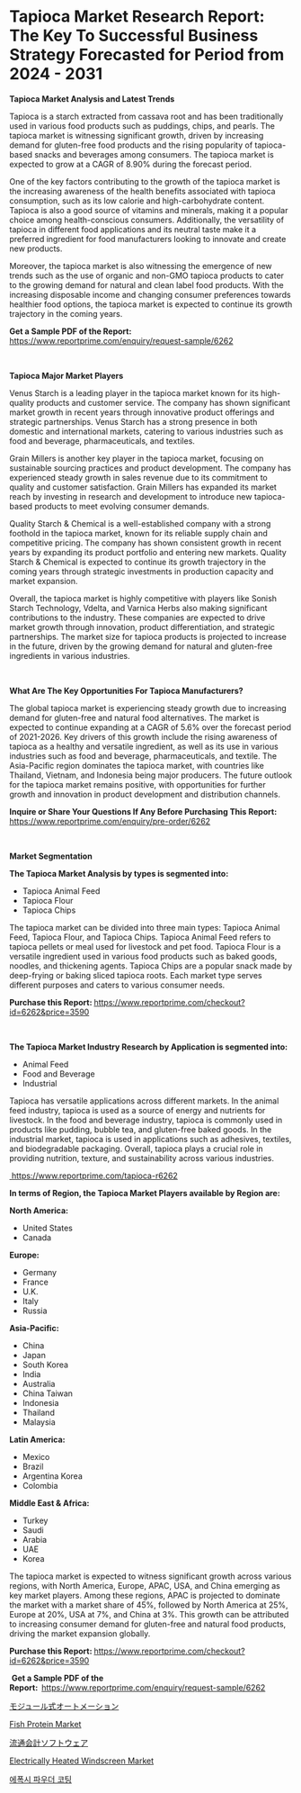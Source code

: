 <p><h1>Tapioca Market Research Report: The Key To Successful Business Strategy Forecasted for Period from 2024 - 2031</h1></p><p><strong>Tapioca Market Analysis and Latest Trends</strong></p>
<p><p>Tapioca is a starch extracted from cassava root and has been traditionally used in various food products such as puddings, chips, and pearls. The tapioca market is witnessing significant growth, driven by increasing demand for gluten-free food products and the rising popularity of tapioca-based snacks and beverages among consumers. The tapioca market is expected to grow at a CAGR of 8.90% during the forecast period.</p><p>One of the key factors contributing to the growth of the tapioca market is the increasing awareness of the health benefits associated with tapioca consumption, such as its low calorie and high-carbohydrate content. Tapioca is also a good source of vitamins and minerals, making it a popular choice among health-conscious consumers. Additionally, the versatility of tapioca in different food applications and its neutral taste make it a preferred ingredient for food manufacturers looking to innovate and create new products.</p><p>Moreover, the tapioca market is also witnessing the emergence of new trends such as the use of organic and non-GMO tapioca products to cater to the growing demand for natural and clean label food products. With the increasing disposable income and changing consumer preferences towards healthier food options, the tapioca market is expected to continue its growth trajectory in the coming years.</p></p>
<p><strong>Get a Sample PDF of the Report:&nbsp;</strong> <a href="https://www.reportprime.com/enquiry/request-sample/6262">https://www.reportprime.com/enquiry/request-sample/6262</a></p>
<p>&nbsp;</p>
<p><strong>Tapioca Major Market Players</strong></p>
<p><p>Venus Starch is a leading player in the tapioca market known for its high-quality products and customer service. The company has shown significant market growth in recent years through innovative product offerings and strategic partnerships. Venus Starch has a strong presence in both domestic and international markets, catering to various industries such as food and beverage, pharmaceuticals, and textiles.</p><p>Grain Millers is another key player in the tapioca market, focusing on sustainable sourcing practices and product development. The company has experienced steady growth in sales revenue due to its commitment to quality and customer satisfaction. Grain Millers has expanded its market reach by investing in research and development to introduce new tapioca-based products to meet evolving consumer demands.</p><p>Quality Starch & Chemical is a well-established company with a strong foothold in the tapioca market, known for its reliable supply chain and competitive pricing. The company has shown consistent growth in recent years by expanding its product portfolio and entering new markets. Quality Starch & Chemical is expected to continue its growth trajectory in the coming years through strategic investments in production capacity and market expansion.</p><p>Overall, the tapioca market is highly competitive with players like Sonish Starch Technology, Vdelta, and Varnica Herbs also making significant contributions to the industry. These companies are expected to drive market growth through innovation, product differentiation, and strategic partnerships. The market size for tapioca products is projected to increase in the future, driven by the growing demand for natural and gluten-free ingredients in various industries.</p></p>
<p>&nbsp;</p>
<p><strong>What Are The Key Opportunities For Tapioca Manufacturers?</strong></p>
<p><p>The global tapioca market is experiencing steady growth due to increasing demand for gluten-free and natural food alternatives. The market is expected to continue expanding at a CAGR of 5.6% over the forecast period of 2021-2026. Key drivers of this growth include the rising awareness of tapioca as a healthy and versatile ingredient, as well as its use in various industries such as food and beverage, pharmaceuticals, and textile. The Asia-Pacific region dominates the tapioca market, with countries like Thailand, Vietnam, and Indonesia being major producers. The future outlook for the tapioca market remains positive, with opportunities for further growth and innovation in product development and distribution channels.</p></p>
<p><strong>Inquire or Share Your Questions If Any Before Purchasing This Report:</strong> <a href="https://www.reportprime.com/enquiry/pre-order/6262">https://www.reportprime.com/enquiry/pre-order/6262</a></p>
<p>&nbsp;</p>
<p><strong>Market Segmentation</strong></p>
<p><strong>The Tapioca Market Analysis by types is segmented into:</strong></p>
<p><ul><li>Tapioca Animal Feed</li><li>Tapioca Flour</li><li>Tapioca Chips</li></ul></p>
<p><p>The tapioca market can be divided into three main types: Tapioca Animal Feed, Tapioca Flour, and Tapioca Chips. Tapioca Animal Feed refers to tapioca pellets or meal used for livestock and pet food. Tapioca Flour is a versatile ingredient used in various food products such as baked goods, noodles, and thickening agents. Tapioca Chips are a popular snack made by deep-frying or baking sliced tapioca roots. Each market type serves different purposes and caters to various consumer needs.</p></p>
<p><strong>Purchase this Report:&nbsp;</strong><a href="https://www.reportprime.com/checkout?id=6262&price=3590">https://www.reportprime.com/checkout?id=6262&price=3590</a></p>
<p>&nbsp;</p>
<p><strong>The Tapioca Market Industry Research by Application is segmented into:</strong></p>
<p><ul><li>Animal Feed</li><li>Food and Beverage</li><li>Industrial</li></ul></p>
<p><p>Tapioca has versatile applications across different markets. In the animal feed industry, tapioca is used as a source of energy and nutrients for livestock. In the food and beverage industry, tapioca is commonly used in products like pudding, bubble tea, and gluten-free baked goods. In the industrial market, tapioca is used in applications such as adhesives, textiles, and biodegradable packaging. Overall, tapioca plays a crucial role in providing nutrition, texture, and sustainability across various industries.</p></p>
<p><a href="https://www.reportprime.com/tapioca-r6262">&nbsp;https://www.reportprime.com/tapioca-r6262</a></p>
<p><strong>In terms of Region, the Tapioca Market Players available by Region are:</strong></p>
<p>
    <p> <strong> North America: </strong>
        <ul>
            <li>United States</li>
            <li>Canada</li>
        </ul>
        </p> 
    <p> <strong> Europe: </strong>
        <ul>
            <li>Germany</li>
            <li>France</li>
            <li>U.K.</li>
            <li>Italy</li>
            <li>Russia</li>
        </ul>
        </p> 
    <p> <strong> Asia-Pacific: </strong>
        <ul>
            <li>China</li>
            <li>Japan</li>
            <li>South Korea</li>
            <li>India</li>
            <li>Australia</li>
            <li>China Taiwan</li>
            <li>Indonesia</li>
            <li>Thailand</li>
            <li>Malaysia</li>
        </ul>
        </p> 
    <p> <strong> Latin America: </strong>
        <ul>
            <li>Mexico</li>
            <li>Brazil</li>
            <li>Argentina Korea</li>
            <li>Colombia</li>
        </ul>
        </p> 
    <p> <strong> Middle East & Africa: </strong>
        <ul>
            <li>Turkey</li>
            <li>Saudi</li>
            <li>Arabia</li>
            <li>UAE</li>
            <li>Korea</li>
        </ul>
    </p>
    </p>
<p><p>The tapioca market is expected to witness significant growth across various regions, with North America, Europe, APAC, USA, and China emerging as key market players. Among these regions, APAC is projected to dominate the market with a market share of 45%, followed by North America at 25%, Europe at 20%, USA at 7%, and China at 3%. This growth can be attributed to increasing consumer demand for gluten-free and natural food products, driving the market expansion globally.</p></p>
<p><strong>Purchase this Report: </strong><a href="https://www.reportprime.com/checkout?id=6262&price=3590">https://www.reportprime.com/checkout?id=6262&price=3590</a></p>
<p>&nbsp;<strong>Get a Sample PDF of the Report:&nbsp;&nbsp;</strong><a href="https://www.reportprime.com/enquiry/request-sample/6262">https://www.reportprime.com/enquiry/request-sample/6262</a></p>
<p><strong></strong></p>
<p><p><a href="https://medium.com/@awicka/%E3%83%A2%E3%82%B8%E3%83%A5%E3%83%A9%E3%83%BC%E8%87%AA%E5%8B%95%E5%8C%96%E5%B8%82%E5%A0%B4%E5%B1%95%E6%9C%9B-%E6%A5%AD%E7%95%8C%E6%A6%82%E8%A6%81%E3%81%A8%E4%BA%88%E6%B8%AC-2024%E5%B9%B4%E3%81%8B%E3%82%892031%E5%B9%B4-a866905f029b">モジュール式オートメーション</a></p><p><a href="https://github.com/kathiaseamanalvaradovlprc2h/Market-Research-Report-List-1/blob/main/fish-protein-market.md">Fish Protein Market</a></p><p><a href="https://medium.com/@pollynsatcherayted345/%E8%B2%A9%E5%A3%B2%E4%BC%9A%E8%A8%88%E3%82%BD%E3%83%95%E3%83%88%E3%82%A6%E3%82%A7%E3%82%A2%E5%B8%82%E5%A0%B4%E3%83%AC%E3%83%9D%E3%83%BC%E3%83%88%E3%81%AF-%E3%81%93%E3%81%AE%E5%B8%82%E5%A0%B4%E3%81%AE%E6%9C%80%E6%96%B0%E3%83%88%E3%83%AC%E3%83%B3%E3%83%89%E3%82%84%E6%88%90%E9%95%B7%E6%A9%9F%E4%BC%9A%E3%82%92%E6%98%8E%E3%82%89%E3%81%8B%E3%81%AB%E3%81%97%E3%81%A6%E3%81%84%E3%81%BE%E3%81%99-06eb9b48f173">流通会計ソフトウェア</a></p><p><a href="https://issuu.com/reportprime-2/docs/electrically-heated-windscreen-market-size-2030.pp">Electrically Heated Windscreen Market</a></p><p><a href="https://medium.com/@chancelesch/%EC%97%90%ED%8F%AD%EC%8B%9C-%ED%8C%8C%EC%9A%B0%EB%8D%94-%EC%BD%94%ED%8C%85-%EC%8B%9C%EC%9E%A5-%EC%A0%90%EC%9C%A0%EC%9C%A8-%EC%A7%84%ED%99%94-%EB%B0%8F-%EC%8B%9C%EC%9E%A5-%EC%84%B1%EC%9E%A5-%EB%8F%99%ED%96%A5-2024%EB%85%84-2031%EB%85%84-3a747dcc3b19">에폭시 파우더 코팅</a></p></p>